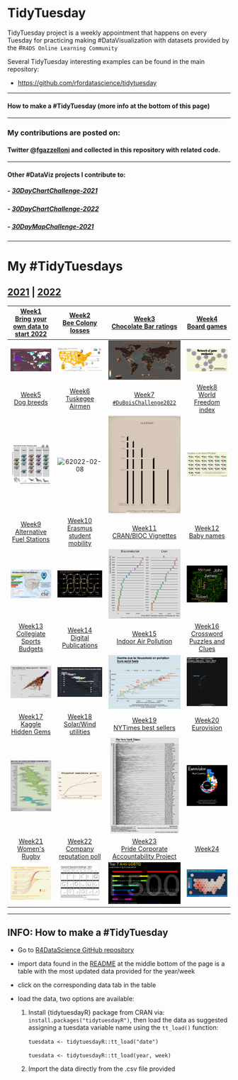 # TidyTuesday

TidyTuesday project is a weekly appointment that happens on every Tuesday for practicing making #DataVisualization with datasets provided by the #`R4DS Online Learning Community`

Several TidyTuesday interesting examples can be found in the main repository:

- https://github.com/rfordatascience/tidytuesday

***
#### How to make a #TidyTuesday (more info at the bottom of this page) 

***
### My contributions are posted on: 

#### Twitter @[fgazzelloni](https://twitter.com/fgazzelloni) and collected in this repository with related code.

***
#### Other #DataViz projects I contribute to:

##### - [30DayChartChallenge-2021](https://github.com/Fgazzelloni/rstats-chart-challenge-2021)
##### - [30DayChartChallenge-2022](https://github.com/Fgazzelloni/30DayChartChallenge)
##### - [30DayMapChallenge-2021](https://github.com/Fgazzelloni/30DayMapChallenge)


***
# My #TidyTuesdays
## [2021](data/2021) | [2022](data/2022)

|[Week1<br>Bring your own data to start 2022](data/2022/w1_your_own_data/)| [Week2](data/2022/w2_bees)<br>[Bee Colony losses](https://github.com/rfordatascience/tidytuesday/blob/master/data/2022/2022-01-11/readme.md)| [Week3](data/2022/w3_chocolate)<br>[Chocolate Bar ratings](https://github.com/rfordatascience/tidytuesday/blob/master/data/2022/2022-01-18/readme.md)| [Week4](data/2022/w4_board_games)<br>[Board games](https://github.com/rfordatascience/tidytuesday/blob/master/data/2022/2022-01-25/readme.md)|
| :---: | :---: | :---: | :---: 
|![w1](data/2022/w1_your_own_data/your_own_data.png)|![w2](data/2022/w2_bees/w2_bees.png)|![w3](data/2022/w3_chocolate/w3_chocolate.png)|![w4 `2022-01-25`](data/2022/w4_board_games/w4_board_games.png)|
[Week5](data/2022/w5_dogs)<br>[Dog breeds](https://github.com/rfordatascience/tidytuesday/blob/master/data/2022/2022-02-01/readme.md)|[Week6](data/2022/w6_airforce)<br>[Tuskegee Airmen](https://github.com/rfordatascience/tidytuesday/blob/master/data/2022/2022-02-08/readme.md)|[Week7](ata/2022/w7_dubois)<br>[`#DuBoisChallenge2022`](https://github.com/rfordatascience/tidytuesday/blob/master/data/2022/2022-02-15/readme.md) | [Week8](data/2022/w8_wfi)<br>[World Freedom index](https://github.com/rfordatascience/tidytuesday/blob/master/data/2022/2022-02-22/readme.md)| 
|![5 `2022-02-01`](data/2022/w5_dogs/dog_prints_plot.png)|![6`2022-02-08`](data/2022/w6_airforce/w6_airforce.png)|![7 `2022-02-15`](data/2022/w7_dubois/w7_number6.png)|![8 `2022-02-22`](data/2022/w8_wfi/freedom.png)
|[Week9](data/2022/w9_stations)<br>[Alternative Fuel Stations](https://github.com/rfordatascience/tidytuesday/blob/master/data/2022/2022-03-01/readme.md)|[Week10](data/2022/w10_erasmus)<br>[Erasmus student mobility](https://github.com/rfordatascience/tidytuesday/blob/master/data/2022/2022-03-08/readme.md)|[Week11](data/2022/w11_vignettes)<br>[CRAN/BIOC Vignettes](https://github.com/rfordatascience/tidytuesday/blob/master/data/2022/2022-03-15/readme.md)|[Week12](data/2022/w12_babynames)<br>[Baby names](https://github.com/rfordatascience/tidytuesday/blob/master/data/2022/2022-03-22/readme.md)|
| ![9`2022-03-01`](data/2022/w9_stations/w9_stations.png)|![10 `2022-03-08`](data/2022/w10_erasmus/er-network.png)|![11`2022-03-15`](data/2022/w11_vignettes/w11_vignettes.png)|![12`2022-03-22`](data/2022/w12_babynames/w12_wordcloud.png)
|[Week13](data/2022/w13_sports)<br>[Collegiate Sports Budgets](https://github.com/rfordatascience/tidytuesday/blob/master/data/2022/2022-03-29/readme.md)|[Week14](data/2022/w14_digital_pub)<br>[Digital Publications](https://github.com/rfordatascience/tidytuesday/blob/master/data/2022/2022-04-05/readme.md)|[Week15](data/2022/w15_indoor_pollution)<br>[Indoor Air Pollution](https://github.com/rfordatascience/tidytuesday/blob/master/data/2022/2022-04-12/readme.md)|[Week16](data/2022/w16_crosswords)<br>[Crossword Puzzles and Clues](https://github.com/rfordatascience/tidytuesday/blob/master/data/2022/2022-04-19/readme.md)|
|![13`2022-03-29`](data/2022/w13_sports/w13_sports.png)|![14`2022-04-05`](data/2022/w14_digital_pub/w14_digital_publications_v2.png)|![15`2022-04-12`](data/2022/w15_indoor_pollution/day12_theme_day.png)|![16`2022-04-19`](data/2022/w16_crosswords/day22_animate.gif)
|[Week17](data/2022/w17_hidden_gems)<br>[Kaggle Hidden Gems](https://github.com/rfordatascience/tidytuesday/blob/master/data/2022/2022-04-26/readme.md)|[Week18](data/2022/w18_solar_wind)<br>[Solar/Wind utilities](https://github.com/rfordatascience/tidytuesday/blob/master/data/2022/2022-05-03/readme.md)|[Week19](data/2022/w19_nyt)<br>[NYTimes best sellers](https://github.com/rfordatascience/tidytuesday/blob/master/data/2022/2022-05-10/readme.md)|[Week20](data/2022/w20_eurovision)<br>[Eurovision](https://github.com/rfordatascience/tidytuesday/blob/master/data/2022/2022-05-17/readme.md)|
|![17`2022-04-26`](data/2022/w17_hidden_gems/day28_deviations.png)|![18`2022-05-03`](data/2022/w18_solar_wind/w18_solar_wind.png)|![19 `2022-05-10`](data/2022/w19_nyt/w19_nyt.png)|![20 `2022-05-17`](data/2022/w20_eurovision/w20_eurovision.png)|
|[Week21](data/2022/w21_rugby)<br>[Women's Rugby](https://github.com/rfordatascience/tidytuesday/blob/master/data/2022/2022-05-24/readme.md)|[Week22](data/2022/w22_reputation)<br>[Company reputation poll](https://github.com/rfordatascience/tidytuesday/tree/master/data/2022/2022-05-31)|[Week23](data/2022/w23_pride)<br>[Pride Corporate Accountability Project](https://github.com/rfordatascience/tidytuesday/tree/master/data/2022/2022-06-07)|[Week24](data/2022/w24_)<br>[]()|
|![21`2022-05-24`](data/2022/w21_rugby/w21_women_rugby.png)|![22`2022-05-31`](data/2022/w22_reputation/w22_reputation.png)|![23`2022-06-07`](data/2022/w23_pride/w23_pride.png)|![24`2022-06-14`](data/2022/w24_drought/w24_drought.png)|

***
## INFO: How to make a #TidyTuesday

- Go to [R4DataScience GitHub repository](https://github.com/rfordatascience/tidytuesday)
- import data found in the [README](https://github.com/rfordatascience/tidytuesday/blob/master/README.md) at the middle bottom of the page is a table with the most updated data provided for the year/week
- click on the corresponding data tab in the table 
- load the data, two options are available: 

    1. Install {tidytuesdayR} package from CRAN via: `install.packages("tidytuesdayR")`, then load the data as suggested assigning a tuesdata variable name using the `tt_load()` function:
    
        `tuesdata <- tidytuesdayR::tt_load("date")`
        
        `tuesdata <- tidytuesdayR::tt_load(year, week)`
    
    2. Import the data directly from the .csv file provided 
